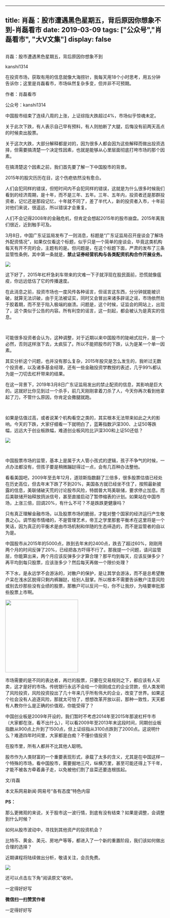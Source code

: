 
---
title:  肖磊：股市遭遇黑色星期五，背后原因你想象不到-肖磊看市
date: 2019-03-09
tags: ["公众号","肖磊看市", "大V文集"]
display: false
---


## 



肖磊：股市遭遇黑色星期五，背后原因你想象不到




kanshi1314




在投资市场，获取有用的信息就像大海捞针，我每天用18个小时思考，用五分钟告诉你；这里是肖磊看市，市场纵然复杂多变，但并非不可预期。


作者：肖磊看市

公众号：kanshi1314



中国股市结束了连续八周的上涨，上证综指大跌超过4%，市场似乎惊魂未定。



关于此次下跌，有人表示自己早有预料，有人则拍断了大腿，后悔没有前两天高点的时候卖出股票。



关于这次大跌，大部分解释都是对的，因为很多人都会因为这些解释而做出投资选择，但需要搞清楚一个决定性因素，也就是能够从心里层面彻底打垮市场的那个因素。



在搞清楚这个因素之前，我们首先要了解一下中国股市的背景。



2015年的股灾历历在目，这个伤疤依然没有愈合。



人们会犯同样的错误，但短时间内不会犯同样的错误，这就是为什么很多时候我们看到的经济周期，是十年，而不是三年、五年。三年、五年内，投资者还是那群投资者，记忆还是那段记忆，十年就不同了，差了半代人，新的投资者入市，十年前对他们来说，很遥远，所以错误才会重复。



人们不会记得2008年的金融危机，但肯定会想起2015年的股市崩盘。2015年离我们很近，近到触手可及。



3月8日，中国广东证监局发布了一则消息，标题是“广东证监局召开座谈会了解场外配资情况”，如果仅仅看这个标题，似乎只是一个简单的座谈会，毕竟这类机构每天有开不完的会，主题有的是。但问题是，在这个标题下面，严肃的发布了三条监管性条例，其中第一条就是，**禁止证券经营机构与各类配资机构合作开展业务。**



<img class="" data-copyright="0" data-ratio="0.5912906610703043" data-s="300,640" src="https://mmbiz.qpic.cn/mmbiz_png/rIYcHn0KrPSKJFz1g8yib0jkrekibpQTCspjNFCQm9VXWxAKKLGWWIN0tic2ria6RnYxzd34icXYib4uSsEwoYcFZ09Q/640?wx_fmt=png" data-type="png" data-w="1906"/>



这下好了，2015年杠杆急刹车带来的灾难一下子就浮现在股民面前，恐慌就像瘟疫，你远远低估了它的传播速度。



在此消息之前，投资市场也一度风传各种谣言，但谣言这东西，分分钟就能被识破，就算无法识破，由于无法被证实，同时又会冒出来诸多辟谣之谣，市场依然处于胶着期，而不至于陷入极端的崩溃。问题是，这个时候，证监会的网站上，出现了，这个类似于公告的内容。所有利空的谣言，这一刻起，都会被认为是真实的信息。

&nbsp;

可能很多投资者会认为，这种调整，对于近期以来中国股市的陡峭式拉升，是一个必然，否则这样涨下去，太疯狂了。所以不能把股市的下跌，认为是某一个单一因素。



其实分析这个问题，也并没有那么复杂，2015年股灾是怎么发生的，我听过无数个投资者，以及诸多基金经理，还有一些金融投资学教授的表述，几乎99%都认为是一刀切去杠杆带来的结果。



在这一背景下，2019年3月8日广东证监局发出的禁止配资的信息，其影响是巨大的。这就好比你见到过一个杀手，前几天刚刚拿着刀杀了人，今天你再次看到他拿起了刀，不管什么原因，你肯定会撒腿就跑。

&nbsp;

如果是估值过高，或者说某个机构看空之类的，其实根本无法带来如此之大的影响。今天的下跌，大家仔细看一下就明白了，蓝筹指数沪深300、上证50等跌幅，远远大于创业板跌幅，难道创业板风险比沪深300和上证50还低？



<img class="" data-copyright="0" data-ratio="0.3711755233494364" data-s="300,640" src="https://mmbiz.qpic.cn/mmbiz_jpg/rIYcHn0KrPSKJFz1g8yib0jkrekibpQTCsickBdT6PYq4xFYBHrYxd2xI2WaqUW5VzkmduS5XUDW31bXZf6OD3WGg/640?wx_fmt=jpeg" data-type="jpeg" data-w="1242"/>

&nbsp;

中国股票市场的监管，基本上是属于大人管小孩式的逻辑，孩子不争气的时候，一点办法都没有，但孩子要是稍微蹦跶得过一点，会有几百种办法整他。



看看美国吧，2009年至去年12月，道琼斯指数翻了三倍多，很多股票估值已经处在历史高位，但去年末下跌了不到20%，美国各方就已经坐不住了，按照最新披露的信息，美联储破天荒的讨论股市风险，特朗普大骂美联储，要求停止加息。而后美联储开始释放鸽派信号，甚至直接启动了暂停缩表的计划。如果站在中国市场，上涨三倍，回调20%，有什么不可？不是跌跌更健康吗？



只有真正理解金融市场，以及股票市场的脆弱，才能对整个国家的经济运行产生敬畏之心。调节股市情绪的，不是管理艺术，帝王之学里那套平衡术在这里将是一个笑话，因为真正的平衡术是由市场机制和伴随的生态缔造的，而不是监管者的自以为是。



中国股市从2015年的5000点，跌到去年末的2400点，跌去了超过60%，刚刚用两个月的时间反弹了20%，已经把各方吓得不行了。那我提一个问题，请问监管层，你能算出来，两个月应该反弹多少才算合理？那平均到每天，应该反弹多少？再平均到每只股票，应该涨多少？然后每天再做一个限价处理？



不下水，是永远学不会游泳的，对散户的保护，是让其学会游泳，而不是总希望散户呆在浅水区脱得只剩内裤蹦跶，给别人鼓掌。所以根本不需要告诉散户注意风险或别去炒那些没有业绩的股票，那散户可以反问一句，你不让我炒，为啥要审批那些股票上市啊。



<img class="" data-copyright="0" data-ratio="1" data-s="300,640" src="https://mmbiz.qpic.cn/mmbiz_jpg/rIYcHn0KrPQxo0rLgUPNn3H03rxakbgiaHDHlebj5nJiayPvGS5UCVpN1vibibFM6pibNDvF55ASeJ3ib2LSpDvuuJ5A/640?wx_fmt=jpeg" data-type="jpeg" data-w="430" style="height: 230px;width: 230px;"/>



市场需要的是不同的表达者，再烂的股票，只要在交易规则之下，都应该有人买卖，这才是好的市场。传统银行永远不会给一个刚刚成立的企业贷款，但人类发明了风险投资，风险投资投出了几十年来几乎所有伟大的企业，改变了世界。如果这个社会没有人追逐风险，那就太可怕了，想想改革开放以前，那种一致性，天天都有人教你什么是正确的价值观，你能受得了？



中国创业板是2009年开设的，我们暂时不考虑2014年至2015年那波杠杆牛市（大家都在涨，看不出什么），可以看2009年至2013年末这段时间，同期创业板指数从900点上升到了1500点，但上证综指从3100点跌到了2000点。这说明什么？难道四年时间里，大家都是白痴？不懂价值投资？



在股市里，所有人都并不比其他人聪明。



股市作为人类财富的一个重要表现形式，承载了太多的含义，尤其是在中国这样一个特殊的市场，看中国股市，需要掘地三尺，纵横万里，甚至可能还得上下千年，才能不被各方牵着鼻子走，以免被他们割了韭菜还要连根拔起。



文/肖磊



本文系网易新闻·网易号“各有态度”特色内容



**PS：**

那么更微观的来说，关于股市这一波行情，到底有没有结束？如果是调整，会调整到什么时候？

如何从股市波动中，寻找到其他资产的投资机会？

比特币、黄金、美元、房地产等等，都进入了一个新的重置阶段，我们该如何做出合理的选择？

近期课程将陆续做出分析，敬请关注，会员免费。



<img class="" data-copyright="0" data-ratio="0.7476038338658147" data-s="300,640" src="https://mmbiz.qpic.cn/mmbiz_jpg/rIYcHn0KrPTkxb5EthEAgdo8CWKm1wnkbdWBoQUumUg9cbjfsj2UL1QPlqgaDwdp4W322yZJoc6l6Z1VeGA38A/640?wx_fmt=jpeg" data-type="jpeg" data-w="626" style=""/>



还可以点击左下角“阅读原文”收听。

一定得好好写


**微信扫一扫赞赏作者**






一定得好好写









